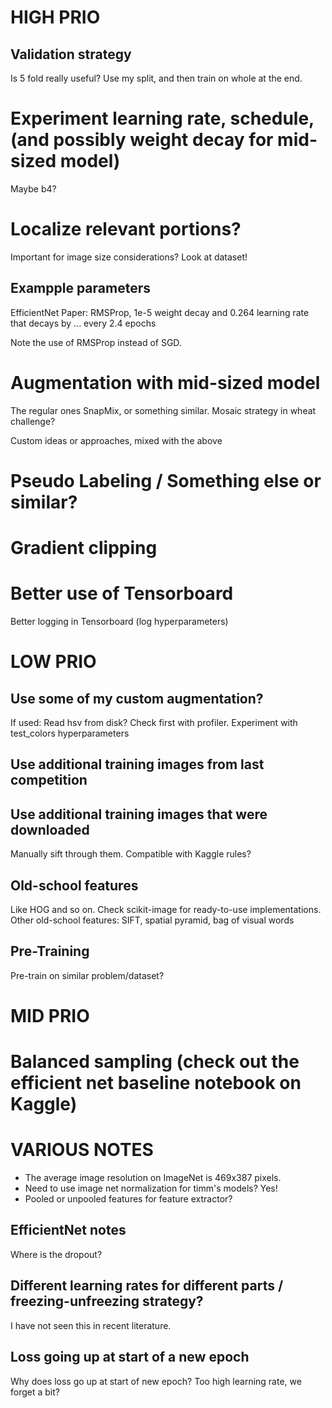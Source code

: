 # HIGH PRIO
## Validation strategy
Is 5 fold really useful? Use my split, and then train on whole at the end.

# Experiment learning rate, schedule, (and possibly weight decay for mid-sized model)
Maybe b4?

# Localize relevant portions?
Important for image size considerations?
Look at dataset!

## Exampple parameters
EfficientNet Paper: RMSProp, 1e-5 weight decay and 0.264 learning rate that decays by ... every 2.4 epochs

Note the use of RMSProp instead of SGD. 

# Augmentation with mid-sized model
The regular ones
SnapMix, or something similar.
Mosaic strategy in wheat challenge?

Custom ideas or approaches, mixed with the above

# Pseudo Labeling / Something else or similar?

# Gradient clipping

# Better use of Tensorboard
Better logging in Tensorboard (log hyperparameters)


# LOW PRIO
## Use some of my custom augmentation?
If used: Read hsv from disk? Check first with profiler.
Experiment with test_colors hyperparameters

## Use additional training images from last competition

## Use additional training images that were downloaded
Manually sift through them.
Compatible with Kaggle rules?

## Old-school features
Like HOG and so on. Check scikit-image for ready-to-use implementations.
Other old-school features: SIFT, spatial pyramid, bag of visual words

## Pre-Training
Pre-train on similar problem/dataset?

# MID PRIO
# Balanced sampling (check out the efficient net baseline notebook on Kaggle)


# VARIOUS NOTES
* The average image resolution on ImageNet is 469x387 pixels.
* Need to use image net normalization for timm's models? Yes!
* Pooled or unpooled features for feature extractor?

## EfficientNet notes
Where is the dropout?

## Different learning rates for different parts / freezing-unfreezing strategy?
I have not seen this in recent literature.

## Loss going up at start of a new epoch 
Why does loss go up at start of new epoch? Too high learning rate, we forget a bit?

